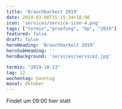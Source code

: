 ```yaml
---
title: 'Brauchbarkeit 2019'
date: 2019-03-08T15:15:34+10:00
icon: 'services/service-icon-4.png'
tags: ["termin","pruefung", "bp", "2019"]
featured: false
draft: false
heroHeading: 'Brauchbarkeit 2019'
heroSubHeading: ''
heroBackground: 'services/service2.jpg'

termin: "2019-10-13"
tag: 12
wochentag: Sonntag
monat: Oktober
---
```


Findet um 09:00 hier statt


